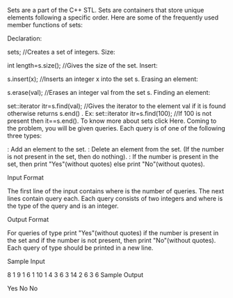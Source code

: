 Sets are a part of the C++ STL. Sets are containers that store unique elements following a specific order. Here are some of the frequently used member functions of sets:

Declaration:

set<int>s; //Creates a set of integers.
Size:

int length=s.size(); //Gives the size of the set.
Insert:

s.insert(x); //Inserts an integer x into the set s.
Erasing an element:

s.erase(val); //Erases an integer val from the set s.
Finding an element:

set<int>::iterator itr=s.find(val); //Gives the iterator to the element val if it is found otherwise returns s.end() .
Ex: set<int>::iterator itr=s.find(100); //If 100 is not present then it==s.end().
To know more about sets click Here. Coming to the problem, you will be given  queries. Each query is of one of the following three types:

  : Add an element  to the set.
  : Delete an element  from the set. (If the number  is not present in the set, then do nothing).
  : If the number  is present in the set, then print "Yes"(without quotes) else print "No"(without quotes).

Input Format

The first line of the input contains  where  is the number of queries. The next  lines contain  query each. Each query consists of two integers  and  where  is the type of the query and  is an integer.






Output Format

For queries of type  print "Yes"(without quotes) if the number  is present in the set and if the number is not present, then print "No"(without quotes).
Each query of type  should be printed in a new line.

Sample Input

8
1 9
1 6
1 10
1 4
3 6
3 14
2 6
3 6
Sample Output

Yes
No
No
